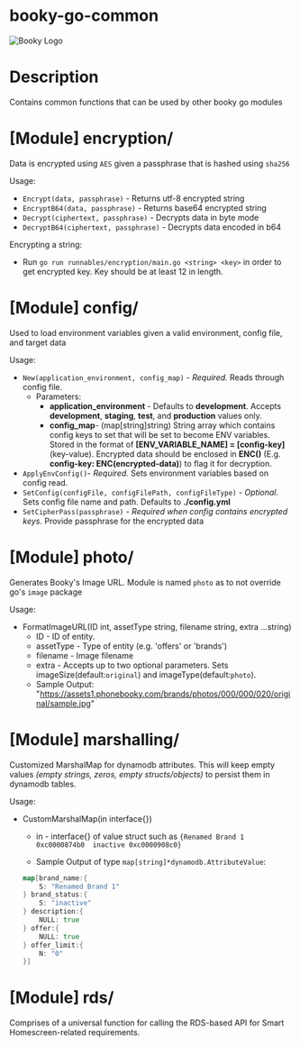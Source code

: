 # booky-go-common
![Booky Logo](https://user-images.githubusercontent.com/96253/56195205-17e08980-6067-11e9-9488-d0dcd80b5ebf.png)

# Description
Contains common functions that can be used by other booky go modules

# [Module] encryption/
Data is encrypted using `AES` given a passphrase that is hashed using `sha256`

Usage:
- `Encrypt(data, passphrase)` - Returns utf-8 encrypted string
- `EncryptB64(data, passphrase)` - Returns base64 encrypted string
- `Decrypt(ciphertext, passphrase)` - Decrypts data in byte mode
- `DecryptB64(ciphertext, passphrase)` - Decrypts data encoded in b64

Encrypting a string:
- Run `go run runnables/encryption/main.go <string> <key>` in order to get encrypted key. Key should be at least 12 in length.

# [Module] config/
Used to load environment variables given a valid environment, config file, and target data

Usage:
- `New(application_environment, config_map)` - *Required.* Reads through config file.
	- Parameters:
		- **application_environment** - Defaults to **development**. Accepts **development**, **staging**, **test**, and **production** values only.
		- **config_map**- (map[string]string) String array which contains config keys to set that will be set to become ENV variables. Stored in the format of **[ENV_VARIABLE_NAME] = [config-key]** (key-value). Encrypted data should be enclosed in **ENC()** (E.g. **config-key: ENC(encrypted-data)**) to flag it for decryption.
- `ApplyEnvConfig()`- *Required.* Sets environment variables based on config read.
- `SetConfig(configFile, configFilePath, configFileType)` - *Optional.* Sets config file name and path. Defaults to **./config.yml**
- `SetCipherPass(passphrase)` - *Required when config contains encrypted keys.* Provide passphrase for the encrypted data

# [Module] photo/
Generates Booky's Image URL. Module is named `photo` as to not override go's `image` package

Usage: 
+ FormatImageURL(ID int, assetType string, filename string, extra ...string)
 	- ID - ID of entity.
	- assetType - Type of entity (e.g. 'offers' or 'brands')
	- filename - Image filename
	- extra - Accepts up to two optional parameters. Sets imageSize(default:`original`) and imageType(default:`photo`).
	- Sample Output: "https://assets1.phonebooky.com/brands/photos/000/000/020/original/sample.jpg"

# [Module] marshalling/
Customized MarshalMap for dynamodb attributes. This will keep empty values _(empty strings, zeros, empty structs/objects)_ to persist them in dynamodb tables.

Usage: 
+ CustomMarshalMap(in interface{})
	- in - interface{} of value struct such as `{Renamed Brand 1 0xc0000874b0  inactive 0xc0000908c0}`

	- Sample Output of type `map[string]*dynamodb.AttributeValue`:

	```go
	map[brand_name:{
		S: "Renamed Brand 1"
	} brand_status:{
		S: "inactive"
	} description:{
		NULL: true
	} offer:{
		NULL: true
	} offer_limit:{
		N: "0"
	}]
	```

# [Module] rds/
Comprises of a universal function for calling the RDS-based API for Smart Homescreen-related requirements.

